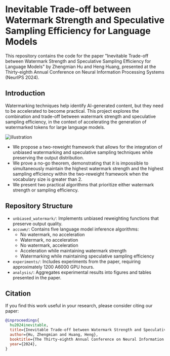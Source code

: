 # Inevitable Trade-off between Watermark Strength and Speculative Sampling Efficiency for Language Models

This repository contains the code for the paper "Inevitable Trade-off between Watermark Strength and Speculative Sampling Efficiency for Language Models" by Zhengmian Hu and Heng Huang, presented at the Thirty-eighth Annual Conference on Neural Information Processing Systems (NeurIPS 2024).

## Introduction

Watermarking techniques help identify AI-generated content, but they need to be accelerated to become practical. This project explores the combination and trade-off between watermark strength and speculative sampling efficiency, in the context of accelerating the generation of watermarked tokens for large language models.

![illustration](https://github.com/user-attachments/assets/1a6a33a3-5ed0-41cf-817e-d8beabf6c95a)

- We propose a two-reweight framework that allows for the integration of unbiased watermarking and speculative sampling techniques while preserving the output distribution.
- We prove a no-go theorem, demonstrating that it is impossible to simultaneously maintain the highest watermark strength and the highest sampling efficiency within the two-reweight framework when the vocabulary size is greater than 2.
- We present two practical algorithms that prioritize either watermark strength or sampling efficiency.


## Repository Structure

- `unbiased_watermark/`: Implements unbiased reweighting functions that preserve output quality.
- `accuwm/`: Contains five language model inference algorithms:
  - No watermark, no acceleration
  - Watermark, no acceleration
  - No watermark, acceleration
  - Acceleration while maintaining watermark strength
  - Watermarking while maintaining speculative sampling efficiency
- `experiments/`: Includes experiments from the paper, requiring approximately 1200 A6000 GPU hours.
- `analysis/`: Aggregates experimental results into figures and tables presented in the paper.

## Citation

If you find this work useful in your research, please consider citing our paper:

```bibtex
@inproceedings{
  hu2024inevitable,
  title={Inevitable Trade-off between Watermark Strength and Speculative Sampling Efficiency for Language Models},
  author={Hu, Zhengmian and Huang, Heng},
  booktitle={The Thirty-eighth Annual Conference on Neural Information Processing Systems},
  year={2024},
}
```
